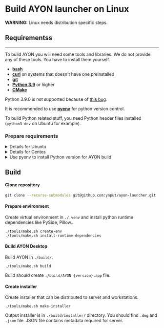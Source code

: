 # Build AYON launcher on Linux

**WARNING:** Linux needs distribution specific steps.

## Requirementss
---

To build AYON you will need some tools and libraries. We do not provide any of these tools. You have to install them yourself.
- [**bash**](https://www.gnu.org/software/bash/)
- [**curl**](https://curl.se) on systems that doesn't have one preinstalled
- [**git**](https://git-scm.com/downloads)
- [**Python 3.9**](https://www.python.org/downloads/) or higher
- [**CMake**](https://cmake.org/)

Python 3.9.0 is not supported because of [this bug](https://github.com/python/cpython/pull/22670).

It is recommended to use [**pyenv**](https://github.com/pyenv/pyenv) for python version control.

To build Python related stuff, you need Python header files installed (`python3-dev` on Ubuntu for example).

### Prepare requirements
<details>
<summary>Details for Ubuntu</summary>
Install git, cmake and curl

```sh
sudo apt install build-essential checkinstall
sudo apt install git cmake curl
```
#### Note:
In case you run in error about `xcb` when running AYON,
you'll need also additional libraries for Qt5:

```sh
sudo apt install qt5-default
```
or if you are on Ubuntu > 20.04, there is no `qt5-default` packages so you need to install its content individually:

```sh
sudo apt-get install qtbase5-dev qtchooser qt5-qmake qtbase5-dev-tools
```
</details>

<details>
<summary>Details for Centos</summary>
Install git, cmake and curl

```sh
sudo yum install qit cmake
```

#### Note:
In case you run in error about `xcb` when running AYON,
you'll need also additional libraries for Qt5:

```sh
sudo yum install qt5-qtbase-devel
```
</details>

<details>
<summary>Use pyenv to install Python version for AYON build</summary>

You will need **bzip2**, **readline**, **sqlite3** and other libraries.

For more details about Python build environments see:

https://github.com/pyenv/pyenv/wiki#suggested-build-environment

**For Ubuntu:**
```sh
sudo apt-get update; sudo apt-get install --no-install-recommends make build-essential libssl-dev zlib1g-dev libbz2-dev libreadline-dev libsqlite3-dev wget curl llvm libncurses5-dev xz-utils tk-dev libxml2-dev libxmlsec1-dev libffi-dev liblzma-dev
```

**For Centos:**
```sh
yum install gcc zlib-devel bzip2 bzip2-devel readline-devel sqlite sqlite-devel openssl-devel tk-devel libffi-devel
```

**install pyenv**
```sh
curl https://pyenv.run | bash

# you can add those to ~/.bashrc
export PATH="$HOME/.pyenv/bin:$PATH"
eval "$(pyenv init -)"
eval "$(pyenv virtualenv-init -)"

# reload shell
exec $SHELL

# install Python 3.9.x
pyenv install -v 3.9.6

# change path to repository
cd /path/to/OpenPype

# set local python version
pyenv local 3.9.6

```
</details>

## Build

#### Clone repository
```sh
git clone --recurse-submodules git@github.com:ynput/ayon-launcher.git
```

#### Prepare environment
Create virtual environment in `./.venv` and install python runtime dependencies like PySide, Pillow..
```
./tools/make.sh create-env
./tools/make.sh install-runtime-dependencies
```

#### Build AYON Desktop
Build AYON in `./build/`.
```
./tools/make.sh build
```

Build should create `./build/AYON {version}.app` file.

#### Create installer
Create installer that can be distributed to server and workstations.
```
./tools/make.sh make-installer
```

Output installer is in `./build/installer/` directory. You should find `.dmg` and `.json` file. JSON file contains metadata required for server.
